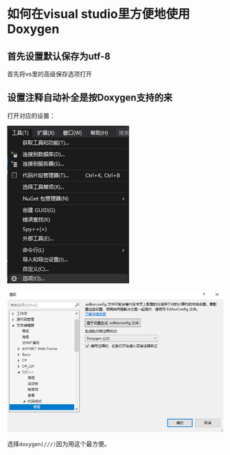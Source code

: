 # 如何在visual studio里方便地使用Doxygen

## 首先设置默认保存为utf-8

首先将vs里的高级保存选项打开

## 设置注释自动补全是按Doxygen支持的来

打开对应的设置：

![](asset/tools-options.png)

![](asset/options.png)

选择`doxygen(///)`因为用这个最方便。
